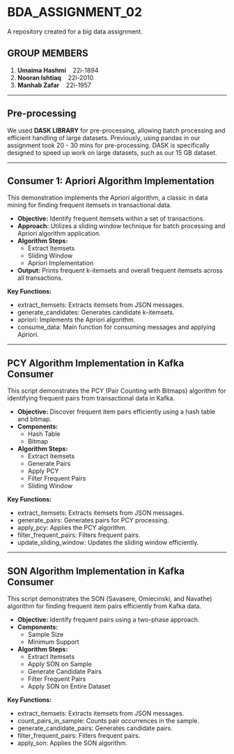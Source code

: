 # BDA_ASSIGNMENT_02

A repository created for a big data assignment.

## GROUP MEMBERS

1. **Umaima Hashmi** &nbsp;&nbsp;&nbsp;22i-1894   
2. **Nooran Ishtiaq** &nbsp;&nbsp;&nbsp;22i-2010   
3. **Manhab Zafar** &nbsp;&nbsp;&nbsp;22i-1957  

---

## Pre-processing

We used **DASK LIBRARY** for pre-processing, allowing batch processing and efficient handling of large datasets. Previously, using pandas in our assignment took 20 - 30 mins for pre-processing. DASK is specifically designed to speed up work on large datasets, such as our 15 GB dataset.

---

## Consumer 1: Apriori Algorithm Implementation

This demonstration implements the Apriori algorithm, a classic in data mining for finding frequent itemsets in transactional data.

- **Objective:** Identify frequent itemsets within a set of transactions.
- **Approach:** Utilizes a sliding window technique for batch processing and Apriori algorithm application.
- **Algorithm Steps:**
  - Extract Itemsets
  - Sliding Window
  - Apriori Implementation
- **Output:** Prints frequent k-itemsets and overall frequent itemsets across all transactions.

**Key Functions:**
- extract_itemsets: Extracts itemsets from JSON messages.
- generate_candidates: Generates candidate k-itemsets.
- apriori: Implements the Apriori algorithm.
- consume_data: Main function for consuming messages and applying Apriori.

---

## PCY Algorithm Implementation in Kafka Consumer

This script demonstrates the PCY (Pair Counting with Bitmaps) algorithm for identifying frequent pairs from transactional data in Kafka.

- **Objective:** Discover frequent item pairs efficiently using a hash table and bitmap.
- **Components:**
  - Hash Table
  - Bitmap
- **Algorithm Steps:**
  - Extract Itemsets
  - Generate Pairs
  - Apply PCY
  - Filter Frequent Pairs
  - Sliding Window

**Key Functions:**
- extract_itemsets: Extracts itemsets from JSON messages.
- generate_pairs: Generates pairs for PCY processing.
- apply_pcy: Applies the PCY algorithm.
- filter_frequent_pairs: Filters frequent pairs.
- update_sliding_window: Updates the sliding window efficiently.

---

## SON Algorithm Implementation in Kafka Consumer

This script demonstrates the SON (Savasere, Omiecinski, and Navathe) algorithm for finding frequent item pairs efficiently from Kafka data.

- **Objective:** Identify frequent pairs using a two-phase approach.
- **Components:**
  - Sample Size
  - Minimum Support
- **Algorithm Steps:**
  - Extract Itemsets
  - Apply SON on Sample
  - Generate Candidate Pairs
  - Filter Frequent Pairs
  - Apply SON on Entire Dataset

**Key Functions:**
- extract_itemsets: Extracts itemsets from JSON messages.
- count_pairs_in_sample: Counts pair occurrences in the sample.
- generate_candidate_pairs: Generates candidate pairs.
- filter_frequent_pairs: Filters frequent pairs.
- apply_son: Applies the SON algorithm.


